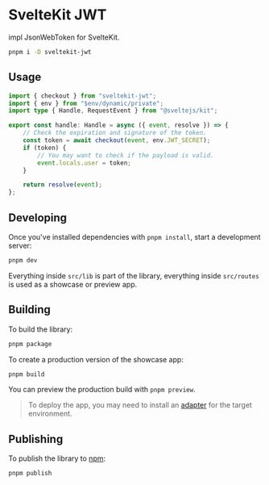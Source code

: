 # SvelteKit JWT

impl JsonWebToken for SvelteKit.

```sh
pnpm i -D sveltekit-jwt
```

## Usage

```ts
import { checkout } from "sveltekit-jwt";
import { env } from "$env/dynamic/private";
import type { Handle, RequestEvent } from "@sveltejs/kit";

export const handle: Handle = async ({ event, resolve }) => {
    // Check the expiration and signature of the token.
    const token = await checkout(event, env.JWT_SECRET);
    if (token) {
        // You may want to check if the payload is valid.
        event.locals.user = token;
    }

    return resolve(event);
};
```

## Developing

Once you've installed dependencies with `pnpm install`, start a development server:

```bash
pnpm dev
```

Everything inside `src/lib` is part of the library, everything inside `src/routes` is used as a showcase or preview app.

## Building

To build the library:

```bash
pnpm package
```

To create a production version of the showcase app:

```bash
pnpm build
```

You can preview the production build with `pnpm preview`.

> To deploy the app, you may need to install an [adapter](https://kit.svelte.dev/docs/adapters) for the target environment.

## Publishing

To publish the library to [npm](https://www.npmjs.com):

```bash
pnpm publish
```
